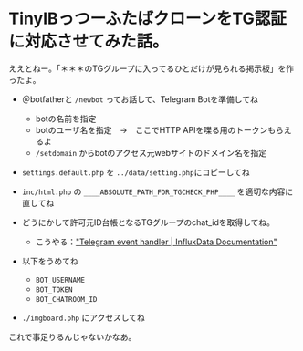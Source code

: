 
# TinyIBっつーふたばクローンをTG認証に対応させてみた話。

ええとねー。「＊＊＊のTGグループに入ってるひとだけが見られる掲示板」を作ったよ。

- ＠botfatherと `/newbot` ってお話して、Telegram Botを準備してね
  - botの名前を指定
  - botのユーザ名を指定　→　ここでHTTP APIを喋る用のトークンもらえるよ
  - `/setdomain` からbotのアクセス元webサイトのドメイン名を指定

- `settings.default.php` を `../data/setting.php`にコピーしてね

- `inc/html.php` の `____ABSOLUTE_PATH_FOR_TGCHECK_PHP____` を適切な内容に直してね

- どうにかして許可元ID台帳となるTGグループのchat_idを取得してね。
  - こうやる：["Telegram event handler | InfluxData Documentation"](https://docs.influxdata.com/kapacitor/v1.5/event_handlers/telegram/#get-your-telegram-chat-id)

- 以下をうめてね
  - `BOT_USERNAME`
  - `BOT_TOKEN`
  - `BOT_CHATROOM_ID`

- `./imgboard.php` にアクセスしてね
 
これで事足りるんじゃないかなあ。
